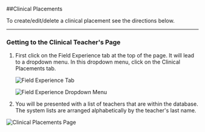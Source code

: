 

##Clinical Placements

To create/edit/delete a clinical placement see the directions below.
***

### Getting to the Clinical Teacher's Page
1. First click on the Field Experience tab at the top of the page. It will lead to a dropdown menu. In this dropdown menu, click on the Clinical Placements tab.

    ![Field Experience Tab](/help_images/clinical_teachers/advisor_nav_bar.JPG)

    ![Field Experience Dropdown Menu](/help_images/clinical_teachers/field_exp_drop_down.JPG)
    
2. You will be presented with a list of teachers that are within the database. The system lists are arranged alphabetically by the teacher's last name.

  ![Clinical Placements Page](/help_images/clinical_placements/file_name.JPG)
